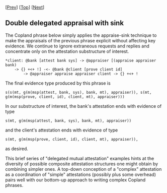\[[Prev](./cba_bc_check.md)\] \[[Top](../delegated.md)\] \[[Next](cbaa_bc_check_appraise_sink.md)\]

## Double delegated appraisal with sink

The Copland phrase below simply applies the appraise-sink technique to
make the appraisals of the previous phrase explicit without affecting
key evidence.  We continue to ignore extraneous requests and replies
and concentrate only on the attestation substructure of interest.

```
*client: @bank [attest bank sys] -> @appraiser [(appraise appraiser bank)
    -> {} +<+ !] -<- @bank @client [prove client id]
        -> @appraiser appraise appraiser client -> {} +<+ !
```

The final evidence type produced by this phrase is

    s(s(mt, g(m(msp(attest, bank, sys), bank, mt), appraiser)), s(mt, g(m(msp(prove, client, id), client, mt), appraiser)))

In our substructure of interest, the bank's attestation ends with
evidence of type

    s(mt, g(m(msp(attest, bank, sys), bank, mt), appraiser))

and the client's attestation ends with evidence of type

    s(mt, g(m(msp(prove, client, id), client, mt), appraiser)),

as desired.

This brief series of "delegated mutual attestation" examples hints at
the diversity of possible composite attestation structures one might
obtain by combining simpler ones.  A top-down conception of a
"complex" attestation as a coordination of "simple" attestations
(possibly plus some overhead) pairs well with our bottom-up approach
to writing complex Copland phrases.
